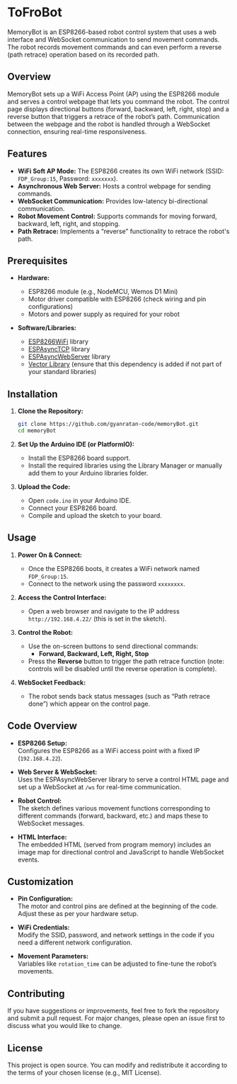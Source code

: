 # ToFroBot

MemoryBot is an ESP8266-based robot control system that uses a web interface and WebSocket communication to send movement commands. The robot records movement commands and can even perform a reverse (path retrace) operation based on its recorded path.

## Overview

MemoryBot sets up a WiFi Access Point (AP) using the ESP8266 module and serves a control webpage that lets you command the robot. The control page displays directional buttons (forward, backward, left, right, stop) and a reverse button that triggers a retrace of the robot’s path. Communication between the webpage and the robot is handled through a WebSocket connection, ensuring real-time responsiveness.

## Features

- **WiFi Soft AP Mode:** The ESP8266 creates its own WiFi network (SSID: `FDP_Group:15`, Password: `xxxxxxx`).
- **Asynchronous Web Server:** Hosts a control webpage for sending commands.
- **WebSocket Communication:** Provides low-latency bi-directional communication.
- **Robot Movement Control:** Supports commands for moving forward, backward, left, right, and stopping.
- **Path Retrace:** Implements a “reverse” functionality to retrace the robot's path.

## Prerequisites

- **Hardware:**
  - ESP8266 module (e.g., NodeMCU, Wemos D1 Mini)
  - Motor driver compatible with ESP8266 (check wiring and pin configurations)
  - Motors and power supply as required for your robot

- **Software/Libraries:**
  - [ESP8266WiFi](https://github.com/esp8266/Arduino) library
  - [ESPAsyncTCP](https://github.com/me-no-dev/ESPAsyncTCP) library
  - [ESPAsyncWebServer](https://github.com/me-no-dev/ESPAsyncWebServer) library
  - [Vector Library](#) (ensure that this dependency is added if not part of your standard libraries)

## Installation

1. **Clone the Repository:**

   ```bash
   git clone https://github.com/gyanratan-code/memoryBot.git
   cd memoryBot
   ```

2. **Set Up the Arduino IDE (or PlatformIO):**
   - Install the ESP8266 board support.
   - Install the required libraries using the Library Manager or manually add them to your Arduino libraries folder.

3. **Upload the Code:**
   - Open `code.ino` in your Arduino IDE.
   - Connect your ESP8266 board.
   - Compile and upload the sketch to your board.

## Usage

1. **Power On & Connect:**
   - Once the ESP8266 boots, it creates a WiFi network named `FDP_Group:15`.
   - Connect to the network using the password `xxxxxxxx`.

2. **Access the Control Interface:**
   - Open a web browser and navigate to the IP address `http://192.168.4.22/` (this is set in the sketch).

3. **Control the Robot:**
   - Use the on-screen buttons to send directional commands:
     - **Forward, Backward, Left, Right, Stop**
   - Press the **Reverse** button to trigger the path retrace function (note: controls will be disabled until the reverse operation is complete).

4. **WebSocket Feedback:**
   - The robot sends back status messages (such as “Path retrace done”) which appear on the control page.

## Code Overview

- **ESP8266 Setup:**  
  Configures the ESP8266 as a WiFi access point with a fixed IP (`192.168.4.22`).

- **Web Server & WebSocket:**  
  Uses the ESPAsyncWebServer library to serve a control HTML page and set up a WebSocket at `/ws` for real-time communication.

- **Robot Control:**  
  The sketch defines various movement functions corresponding to different commands (forward, backward, etc.) and maps these to WebSocket messages.

- **HTML Interface:**  
  The embedded HTML (served from program memory) includes an image map for directional control and JavaScript to handle WebSocket events.

## Customization

- **Pin Configuration:**  
  The motor and control pins are defined at the beginning of the code. Adjust these as per your hardware setup.

- **WiFi Credentials:**  
  Modify the SSID, password, and network settings in the code if you need a different network configuration.

- **Movement Parameters:**  
  Variables like `rotation_time` can be adjusted to fine-tune the robot’s movements.

## Contributing

If you have suggestions or improvements, feel free to fork the repository and submit a pull request. For major changes, please open an issue first to discuss what you would like to change.

## License

This project is open source. You can modify and redistribute it according to the terms of your chosen license (e.g., MIT License).
